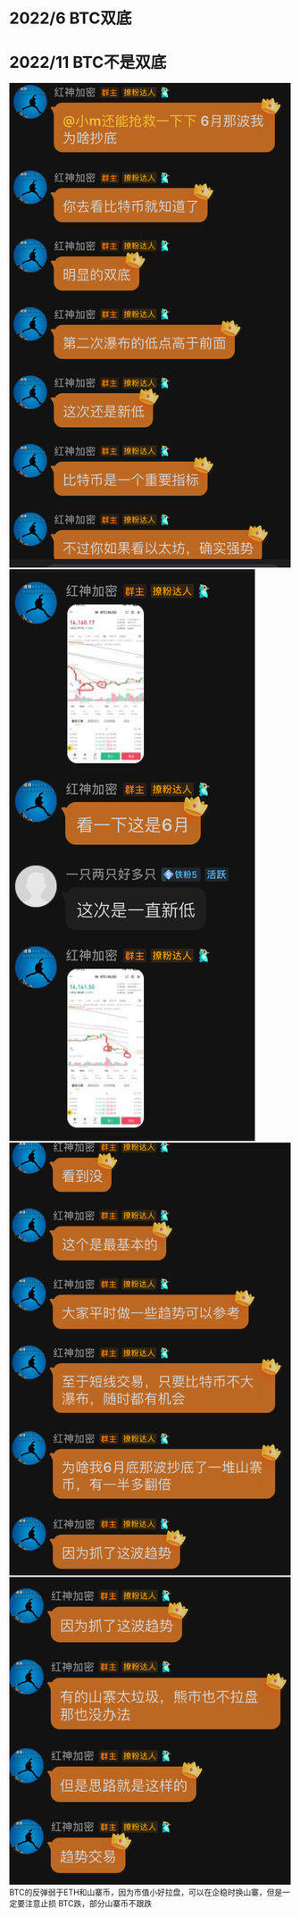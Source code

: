 # 2022/6 BTC双底
# 2022/11 BTC不是双底
![](2022-11-24-00-53-36.png)
![](2022-11-24-00-54-17.png)
![](2022-11-24-00-55-37.png)
![](2022-11-24-00-56-06.png)
BTC的反弹弱于ETH和山寨币，因为市值小好拉盘，可以在企稳时换山寨，但是一定要注意止损
BTC跌，部分山寨币不跟跌